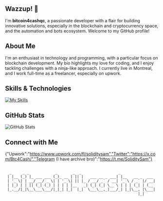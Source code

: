 ## Wazzup! 👋

I'm **bitcoin4cashqc**, a passionate developer with a flair for building innovative solutions, especially in the blockchain and cryptocurrency space, and the automation and bots ecosystem. Welcome to my GitHub profile!

## About Me

I'm an enthusiast in technology and programming, with a particular focus on blockchain development. My bio highlights my love for coding, and I enjoy tackling challenges with a ninja-like approach. I currently live in Montreal, and I work full-time as a freelancer, especially on upwork.

## Skills & Technologies

[![My Skills](https://skillicons.dev/icons?i=bots,py,solidity,nodejs&perline=8)](https://skillicons.dev)

## GitHub Stats

![GitHub Stats](https://github-readme-stats.vercel.app/api?username=bitcoin4cashqc&show_icons=true&theme=radical)

## Connect with Me

{"Upwork":"https://www.upwork.com/fl/soliditysam","Twitter":"https://x.com/Btc4Cash/","Telegram (I have archive bro)":"https://t.me/SoliditySam"}

## 

```
  _     _ _            _       _  _                 _                
 | |__ (_) |_ ___ ___ (_)_ __ | || |   ___ __ _ ___| |__   __ _  ___ 
 | '_ \| | __/ __/ _ \| | '_ \| || |_ / __/ _` / __| '_ \ / _` |/ __|
 | |_) | | || (_| (_) | | | | |__   _| (_| (_| \__ \ | | | (_| | (__ 
 |_.__/|_|\__\___\___/|_|_| |_|  |_|  \___\__,_|___/_| |_|\__, |\___|
                                                             |_|     
```
